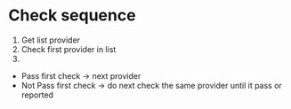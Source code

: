 # Check sequence
1. Get list provider
2. Check first provider in list
3. 
- Pass first check -> next provider 
- Not Pass first check -> do next check the same provider until it pass or reported


